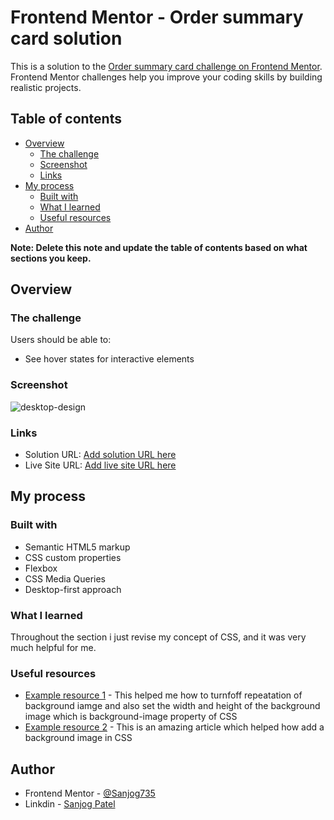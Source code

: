 # Frontend Mentor - Order summary card solution

This is a solution to the [Order summary card challenge on Frontend Mentor](https://www.frontendmentor.io/challenges/order-summary-component-QlPmajDUj). Frontend Mentor challenges help you improve your coding skills by building realistic projects.

## Table of contents

- [Overview](#overview)
  - [The challenge](#the-challenge)
  - [Screenshot](#screenshot)
  - [Links](#links)
- [My process](#my-process)
  - [Built with](#built-with)
  - [What I learned](#what-i-learned)
  - [Useful resources](#useful-resources)
- [Author](#author)

**Note: Delete this note and update the table of contents based on what sections you keep.**

## Overview

### The challenge

Users should be able to:

- See hover states for interactive elements

### Screenshot
![desktop-design](https://user-images.githubusercontent.com/61593168/208062323-ea0755c0-d0ad-48a5-857e-1c95af4fea9a.jpg)


### Links

- Solution URL: [Add solution URL here](https://your-solution-url.com)
- Live Site URL: [Add live site URL here](order-summary-ui.netlify.app)

## My process

### Built with

- Semantic HTML5 markup
- CSS custom properties
- Flexbox
- CSS Media Queries
- Desktop-first approach

### What I learned

Throughout the section i just revise my concept of CSS, and it was very much helpful for me.

### Useful resources

- [Example resource 1](https://www.google.com) - This helped me how to turnfoff repeatation of background iamge and also set the width and height of the background image which is background-image property of CSS
- [Example resource 2](https://www.w3schools.com/) - This is an amazing article which helped how add a background image in CSS

## Author

- Frontend Mentor - [@Sanjog735](https://www.frontendmentor.io/profile/Sanjog735)
- Linkdin - [Sanjog Patel](https://www.linkedin.com/in/sanjog-patel/)
